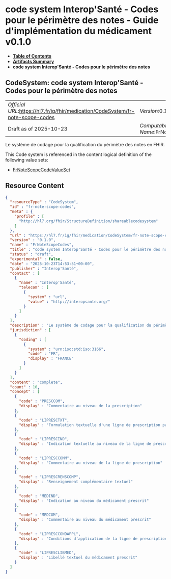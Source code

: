 # code system Interop'Santé - Codes pour le périmètre des notes - Guide d'implémentation du médicament v0.1.0

* [**Table of Contents**](toc.md)
* [**Artifacts Summary**](artifacts.md)
* **code system Interop'Santé - Codes pour le périmètre des notes**

## CodeSystem: code system Interop'Santé - Codes pour le périmètre des notes 

| | |
| :--- | :--- |
| *Official URL*:https://hl7.fr/ig/fhir/medication/CodeSystem/fr-note-scope-codes | *Version*:0.1.0 |
| Draft as of 2025-10-23 | *Computable Name*:FrNoteScopeCodes |

 
Le système de codage pour la qualification du périmètre des notes en FHIR. 

 This Code system is referenced in the content logical definition of the following value sets: 

* [FrNoteScopeCodeValueSet](ValueSet-fr-note-scope-codes-vs.md)



## Resource Content

```json
{
  "resourceType" : "CodeSystem",
  "id" : "fr-note-scope-codes",
  "meta" : {
    "profile" : [
      "http://hl7.org/fhir/StructureDefinition/shareablecodesystem"
    ]
  },
  "url" : "https://hl7.fr/ig/fhir/medication/CodeSystem/fr-note-scope-codes",
  "version" : "0.1.0",
  "name" : "FrNoteScopeCodes",
  "title" : "code system Interop'Santé - Codes pour le périmètre des notes",
  "status" : "draft",
  "experimental" : false,
  "date" : "2025-10-23T14:53:51+00:00",
  "publisher" : "Interop'Santé",
  "contact" : [
    {
      "name" : "Interop'Santé",
      "telecom" : [
        {
          "system" : "url",
          "value" : "http://interopsante.org/"
        }
      ]
    }
  ],
  "description" : "Le système de codage pour la qualification du périmètre des notes en FHIR.",
  "jurisdiction" : [
    {
      "coding" : [
        {
          "system" : "urn:iso:std:iso:3166",
          "code" : "FR",
          "display" : "FRANCE"
        }
      ]
    }
  ],
  "content" : "complete",
  "count" : 10,
  "concept" : [
    {
      "code" : "PRESCCOM",
      "display" : "Commentaire au niveau de la prescription"
    },
    {
      "code" : "LIPRESCTXT",
      "display" : "Formulation textuelle d'une ligne de prescription par le prescripteur (vs élément .text généré automatiquement)"
    },
    {
      "code" : "LIPRESCIND",
      "display" : "Indication textuelle au niveau de la ligne de prescription"
    },
    {
      "code" : "LIPRESCCOMM",
      "display" : "Commentaire au niveau de la ligne de prescription"
    },
    {
      "code" : "LIPRESCRENSCOMP",
      "display" : "Renseignement complémentaire textuel"
    },
    {
      "code" : "MEDIND",
      "display" : "Indication au niveau du médicament prescrit"
    },
    {
      "code" : "MEDCOM",
      "display" : "Commentaire au niveau du médicament prescrit"
    },
    {
      "code" : "LIPRESCCONDAPPL",
      "display" : "Conditions d’application de la ligne de prescription"
    },
    {
      "code" : "LIPRESCLIBMED",
      "display" : "Libellé textuel du médicament prescrit"
    }
  ]
}

```
